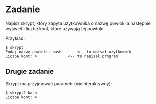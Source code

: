 # Zadanie

Napisz skrypt, który zapyta użytkownika o nazwę powłoki
a następnie wyświetli liczbę kont, które używają tej powłoki.

Przykład:

```command
$ skrypt
Podaj nazwę powłoki: bash 		<-- to wpisał użytkownik
Liczba kont: 4				<-- to napisał program
```

## Drugie zadanie

Skrypt ma przyjmować parametr (nieinteraktywny):

```command
$ skrypt2 bash
Liczba kont: 4
```

